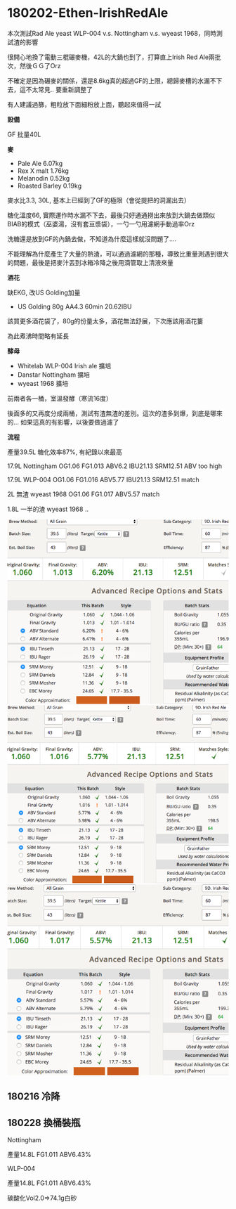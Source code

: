 # 180202-Ethen-IrishRedAle

本次測試Rad Ale yeast WLP-004 v.s. Nottingham v.s. wyeast 1968，同時測試渣的影響

很開心地換了電動三棍碾麥機，42L的大鍋也到了，打算直上Irish Red Ale兩批次，然後ＧＧ了Orz

不確定是因為碾麥的關係，還是8.6kg真的超過GF的上限，總歸麥槽的水漏不下去，這不太常見.. 要重新調整了

有人建議過篩，粗粒放下面細粉放上面，聽起來值得一試

**設備**

GF 批量40L

**麥**

* Pale Ale 6.07kg
* Rex X malt 1.76kg
* Melanodin 0.52kg
* Roasted Barley 0.19kg

麥水比3.3, 30L, 基本上已經到了GF的極限（會從提把的洞漏出去）

糖化溫度66, 實際運作時水漏不下去，最後只好通通撈出來放到大鍋去做類似BIAB的模式（巫婆湯，沒有套豆漿袋），一勺一勺用濾網手動過率Orz

洗糖還是放到GF的內鍋去做，不知道為什麼這樣就沒問題了....

不能理解為什麼產生了大量的熱渣，可以通過濾網的那種，導致比重量測遇到很大的問題，最後是把麥汁丟到冰箱冷降之後用滴管取上清液來量

**酒花**

缺EKG, 改US Golding加量

* US Golding 80g AA4.3 60min 20.62IBU

該買更多酒花袋了，80g的份量太多，酒花無法舒展，下次應該用酒花簍

為此煮沸時間略有延長

**酵母**

* Whitelab WLP-004 Irish ale 擴培
* Danstar Nottingham 擴培
* wyeast 1968 擴培

前兩者各一桶，室溫發酵（寒流16度）

後面多的又再度分成兩桶，測試有渣無渣的差別。這次的渣多到爆，到底是哪來的... 如果這真的有影響，以後要做過濾了

**流程**

產量39.5L 糖化效率87%, 有紀錄以來最高

17.9L Nottingham OG1.06 FG1.013 ABV6.2 IBU21.13 SRM12.51 ABV too high

17.9L WLP-004 OG1.06 FG1.016 ABV5.77 IBU21.13 SRM12.51 match

2L 無渣 wyeast 1968 OG1.06 FG1.017 ABV5.57 match

1.8L 一半的渣 wyeast 1968 ..

![](../img/test97.png) 
![](../img/test98.png)
![](../img/test99.png)

## 180216 冷降

## 180228 換桶裝瓶

Nottingham

產量14.8L FG1.011 ABV6.43% 

WLP-004

產量14.8L FG1.011 ABV6.43% 

碳酸化Vol2.0=>74.1g白砂
